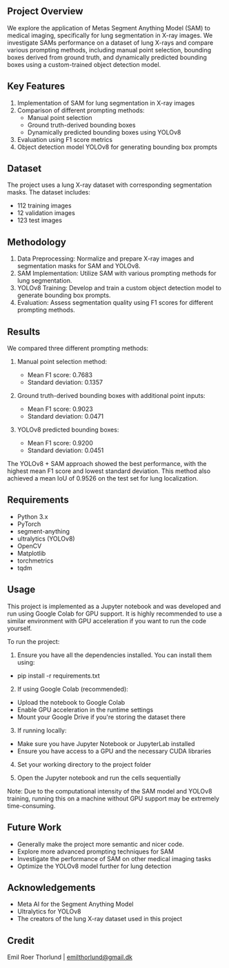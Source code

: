 ## Project Overview
We explore the application of Metas Segment Anything Model (SAM) to medical imaging, specifically for lung segmentation in X-ray images. We investigate SAMs performance on a dataset of lung X-rays and compare various prompting methods, including manual point selection, bounding boxes derived from ground truth, and dynamically predicted bounding boxes using a custom-trained object detection model.

## Key Features
1. Implementation of SAM for lung segmentation in X-ray images
2. Comparison of different prompting methods:
   - Manual point selection
   - Ground truth-derived bounding boxes
   - Dynamically predicted bounding boxes using YOLOv8
3. Evaluation using F1 score metrics
4. Object detection model YOLOv8 for generating bounding box prompts

## Dataset
The project uses a lung X-ray dataset with corresponding segmentation masks. The dataset includes:
- 112 training images
- 12 validation images
- 123 test images

## Methodology
1. Data Preprocessing: Normalize and prepare X-ray images and segmentation masks for SAM and YOLOv8.
2. SAM Implementation: Utilize SAM with various prompting methods for lung segmentation.
3. YOLOv8 Training: Develop and train a custom object detection model to generate bounding box prompts.
4. Evaluation: Assess segmentation quality using F1 scores for different prompting methods.

## Results
We compared three different prompting methods:

1. Manual point selection method:
   - Mean F1 score: 0.7683
   - Standard deviation: 0.1357

2. Ground truth-derived bounding boxes with additional point inputs:
   - Mean F1 score: 0.9023
   - Standard deviation: 0.0471

3. YOLOv8 predicted bounding boxes:
   - Mean F1 score: 0.9200
   - Standard deviation: 0.0451

The YOLOv8 + SAM approach showed the best performance, with the highest mean F1 score and lowest standard deviation. This method also achieved a mean IoU of 0.9526 on the test set for lung localization.

## Requirements
- Python 3.x
- PyTorch
- segment-anything
- ultralytics (YOLOv8)
- OpenCV
- Matplotlib
- torchmetrics
- tqdm

## Usage
This project is implemented as a Jupyter notebook and was developed and run using Google Colab for GPU support. It is highly recommended to use a similar environment with GPU acceleration if you want to run the code yourself.

To run the project:

1. Ensure you have all the dependencies installed. You can install them using:
- pip install -r requirements.txt

2. If using Google Colab (recommended):
- Upload the notebook to Google Colab
- Enable GPU acceleration in the runtime settings
- Mount your Google Drive if you're storing the dataset there

3. If running locally:
- Make sure you have Jupyter Notebook or JupyterLab installed
- Ensure you have access to a GPU and the necessary CUDA libraries

4. Set your working directory to the project folder

5. Open the Jupyter notebook and run the cells sequentially

Note: Due to the computational intensity of the SAM model and YOLOv8 training, running this on a machine without GPU support may be extremely time-consuming.
   
## Future Work
- Generally make the project more semantic and nicer code. 
- Explore more advanced prompting techniques for SAM
- Investigate the performance of SAM on other medical imaging tasks
- Optimize the YOLOv8 model further for lung detection

## Acknowledgements
- Meta AI for the Segment Anything Model
- Ultralytics for YOLOv8
- The creators of the lung X-ray dataset used in this project

## Credit
Emil Roer Thorlund | emilthorlund@gmail.dk
